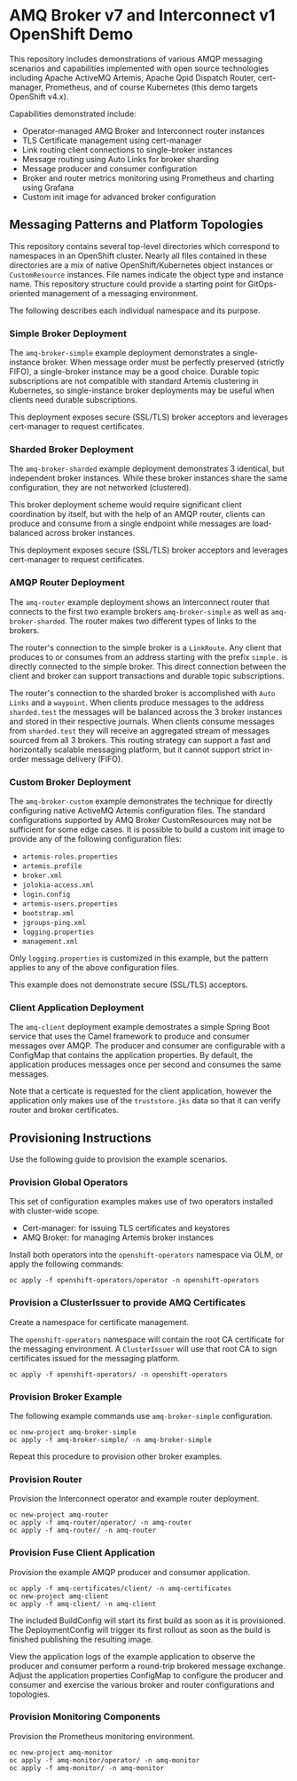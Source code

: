 # AMQ Broker v7 and Interconnect v1 OpenShift Demo

This repository includes demonstrations of various AMQP messaging scenarios and capabilities implemented with open source technologies including Apache ActiveMQ Artemis, Apache Qpid Dispatch Router, cert-manager, Prometheus, and of course Kubernetes (this demo targets OpenShift v4.x).

Capabilities demonstrated include:

- Operator-managed AMQ Broker and Interconnect router instances
- TLS Certificate management using cert-manager
- Link routing client connections to single-broker instances
- Message routing using Auto Links for broker sharding
- Message producer and consumer configuration
- Broker and router metrics monitoring using Prometheus and charting using Grafana
- Custom init image for advanced broker configuration

## Messaging Patterns and Platform Topologies

This repository contains several top-level directories which correspond to namespaces in an OpenShift cluster. Nearly all files contained in these directories are a mix of native OpenShift/Kubernetes object instances or `CustomResource` instances. File names indicate the object type and instance name. This repository structure could provide a starting point for GitOps-oriented management of a messaging environment.

The following describes each individual namespace and its purpose.

### Simple Broker Deployment

The `amq-broker-simple` example deployment demonstrates a single-instance broker. When message order must be perfectly preserved (strictly FIFO), a single-broker instance may be a good choice. Durable topic subscriptions are not compatible with standard Artemis clustering in Kubernetes, so single-instance broker deployments may be useful when clients need durable subscriptions.

This deployment exposes secure (SSL/TLS) broker acceptors and leverages cert-manager to request certificates.

### Sharded Broker Deployment

The `amq-broker-sharded` example deployment demonstrates 3 identical, but independent broker instances. While these broker instances share the same configuration, they are not networked (clustered).

This broker deployment scheme would require significant client coordination by itself, but with the help of an AMQP router, clients can produce and consume from a single endpoint while messages are load-balanced across broker instances.

This deployment exposes secure (SSL/TLS) broker acceptors and leverages cert-manager to request certificates.

### AMQP Router Deployment

The `amq-router` example deployment shows an Interconnect router that connects to the first two example brokers `amq-broker-simple` as well as `amq-broker-sharded`. The router makes two different types of links to the brokers.

The router's connection to the simple broker is a `LinkRoute`. Any client that produces to or consumes from an address starting with the prefix `simple.` is directly connected to the simple broker. This direct connection between the client and broker can support transactions and durable topic subscriptions.

The router's connection to the sharded broker is accomplished with `Auto Links` and a `waypoint`. When clients produce messages to the address `sharded.test` the messages will be balanced across the 3 broker instances and stored in their respective journals. When clients consume messages from `sharded.test` they will receive an aggregated stream of messages sourced from all 3 brokers. This routing strategy can support a fast and horizontally scalable messaging platform, but it cannot support strict in-order message delivery (FIFO).

### Custom Broker Deployment

The `amq-broker-custom` example demonstrates the technique for directly configuring native ActiveMQ Artemis configuration files. The standard configurations supported by AMQ Broker CustomResources may not be sufficient for some edge cases. It is possible to build a custom init image to provide any of the following configuration files:

- `artemis-roles.properties`
- `artemis.profile`
- `broker.xml`
- `jolokia-access.xml`
- `login.config`
- `artemis-users.properties`
- `bootstrap.xml`
- `jgroups-ping.xml`
- `logging.properties`
- `management.xml`

Only `logging.properties` is customized in this example, but the pattern applies to any of the above configuration files.

This example does not demonstrate secure (SSL/TLS) acceptors.

### Client Application Deployment

The `amq-client` deployment example demostrates a simple Spring Boot service that uses the Camel framework to produce and consumer messages over AMQP. The producer and consumer are configurable with a ConfigMap that contains the application properties. By default, the application produces messages once per second and consumes the same messages.

Note that a certicate is requested for the client application, however the application only makes use of the `truststore.jks` data so that it can verify router and broker certificates.  

## Provisioning Instructions

Use the following guide to provision the example scenarios.

### Provision Global Operators

This set of configuration examples makes use of two operators installed with cluster-wide scope.
- Cert-manager: for issuing TLS certificates and keystores
- AMQ Broker: for managing Artemis broker instances

Install both operators into the `openshift-operators` namespace via OLM, or apply the following commands:

```
oc apply -f openshift-operators/operator -n openshift-operators
```

### Provision a ClusterIssuer to provide AMQ Certificates

Create a namespace for certificate management.

The `openshift-operators` namespace will contain the root CA certificate for the messaging environment. A `ClusterIssuer` will use that root CA to sign certificates issued for the messaging platform.

```
oc apply -f openshift-operators/ -n openshift-operators
```

### Provision Broker Example

The following example commands use `amq-broker-simple` configuration.

```
oc new-project amq-broker-simple
oc apply -f amq-broker-simple/ -n amq-broker-simple
```

Repeat this procedure to provision other broker examples.

### Provision Router

Provision the Interconnect operator and example router deployment.

```
oc new-project amq-router
oc apply -f amq-router/operator/ -n amq-router
oc apply -f amq-router/ -n amq-router
```

### Provision Fuse Client Application

Provision the example AMQP producer and consumer application.

```
oc apply -f amq-certificates/client/ -n amq-certificates
oc new-project amq-client
oc apply -f amq-client/ -n amq-client
```

The included BuildConfig will start its first build as soon as it is provisioned. The DeploymentConfig will trigger its first rollout as soon as the build is finished publishing the resulting image.

View the application logs of the example application to observe the producer and consumer perform a round-trip brokered message exchange. Adjust the application properties ConfigMap to configure the producer and consumer and exercise the various broker and router configurations and topologies.

### Provision Monitoring Components

Provision the Prometheus monitoring environment.

```
oc new-project amq-monitor
oc apply -f amq-monitor/operator/ -n amq-monitor
oc apply -f amq-monitor/ -n amq-monitor
```
